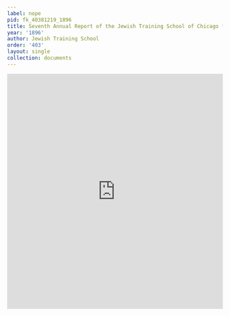 ```yaml
---
label: nope
pid: fk_40381219_1896
title: Seventh Annual Report of the Jewish Training School of Chicago for 1895-96
year: '1896'
author: Jewish Training School
order: '403'
layout: single
collection: documents
---
```

<iframe src="https://northwestern.app.box.com/embed/s/riooxfovgpsyqbxxh6ndqcjqjrr1tyt1?sortColumn=date&view=list" width="100%" height="550" frameborder="0" allowfullscreen webkitallowfullscreen msallowfullscreen></iframe>
